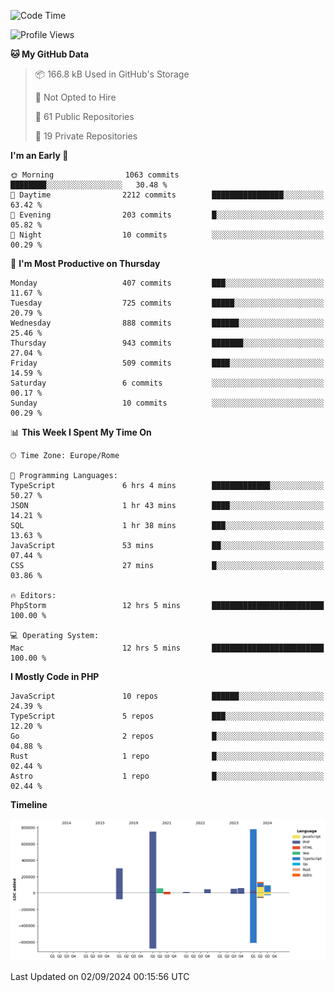 <!--START_SECTION:waka-->
![Code Time](http://img.shields.io/badge/Code%20Time-5%2C273%20hrs%2015%20mins-blue)

![Profile Views](http://img.shields.io/badge/Profile%20Views-0-blue)

**🐱 My GitHub Data** 

> 📦 166.8 kB Used in GitHub's Storage 
 > 
> 🚫 Not Opted to Hire
 > 
> 📜 61 Public Repositories 
 > 
> 🔑 19 Private Repositories 
 > 
**I'm an Early 🐤** 

```text
🌞 Morning                1063 commits        ████████░░░░░░░░░░░░░░░░░   30.48 % 
🌆 Daytime                2212 commits        ████████████████░░░░░░░░░   63.42 % 
🌃 Evening                203 commits         █░░░░░░░░░░░░░░░░░░░░░░░░   05.82 % 
🌙 Night                  10 commits          ░░░░░░░░░░░░░░░░░░░░░░░░░   00.29 % 
```
📅 **I'm Most Productive on Thursday** 

```text
Monday                   407 commits         ███░░░░░░░░░░░░░░░░░░░░░░   11.67 % 
Tuesday                  725 commits         █████░░░░░░░░░░░░░░░░░░░░   20.79 % 
Wednesday                888 commits         ██████░░░░░░░░░░░░░░░░░░░   25.46 % 
Thursday                 943 commits         ███████░░░░░░░░░░░░░░░░░░   27.04 % 
Friday                   509 commits         ████░░░░░░░░░░░░░░░░░░░░░   14.59 % 
Saturday                 6 commits           ░░░░░░░░░░░░░░░░░░░░░░░░░   00.17 % 
Sunday                   10 commits          ░░░░░░░░░░░░░░░░░░░░░░░░░   00.29 % 
```


📊 **This Week I Spent My Time On** 

```text
🕑︎ Time Zone: Europe/Rome

💬 Programming Languages: 
TypeScript               6 hrs 4 mins        █████████████░░░░░░░░░░░░   50.27 % 
JSON                     1 hr 43 mins        ████░░░░░░░░░░░░░░░░░░░░░   14.21 % 
SQL                      1 hr 38 mins        ███░░░░░░░░░░░░░░░░░░░░░░   13.63 % 
JavaScript               53 mins             ██░░░░░░░░░░░░░░░░░░░░░░░   07.44 % 
CSS                      27 mins             █░░░░░░░░░░░░░░░░░░░░░░░░   03.86 % 

🔥 Editors: 
PhpStorm                 12 hrs 5 mins       █████████████████████████   100.00 % 

💻 Operating System: 
Mac                      12 hrs 5 mins       █████████████████████████   100.00 % 
```

**I Mostly Code in PHP** 

```text
JavaScript               10 repos            ██████░░░░░░░░░░░░░░░░░░░   24.39 % 
TypeScript               5 repos             ███░░░░░░░░░░░░░░░░░░░░░░   12.20 % 
Go                       2 repos             █░░░░░░░░░░░░░░░░░░░░░░░░   04.88 % 
Rust                     1 repo              █░░░░░░░░░░░░░░░░░░░░░░░░   02.44 % 
Astro                    1 repo              █░░░░░░░░░░░░░░░░░░░░░░░░   02.44 % 
```



**Timeline**

![Lines of Code chart](https://raw.githubusercontent.com/frnwtr/frnwtr/main/assets/bar_graph.png)


 Last Updated on 02/09/2024 00:15:56 UTC
<!--END_SECTION:waka-->